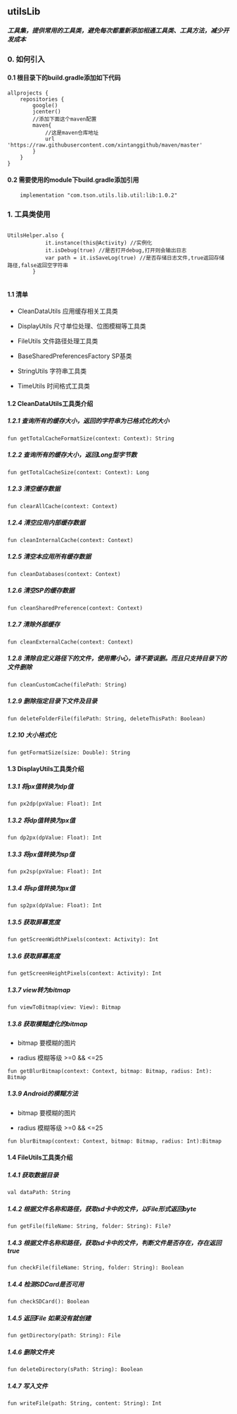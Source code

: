 
## utilsLib

##### 工具集，提供常用的工具类，避免每次都重新添加相通工具类、工具方法，减少开发成本

### 0. 如何引入

#### 0.1 根目录下的build.gradle添加如下代码

```
allprojects {
    repositories {
        google()
        jcenter()
        //添加下面这个maven配置
        maven{
            //这是maven仓库地址
            url 'https://raw.githubusercontent.com/xintanggithub/maven/master'
        }
    }
}
```

#### 0.2 需要使用的module下build.gradle添加引用

```
    implementation "com.tson.utils.lib.util:lib:1.0.2"
```

### 1. 工具类使用

```

UtilsHelper.also {
            it.instance(this@Activity) //实例化
            it.isDebug(true) //是否打开debug,打开则会输出日志
            var path = it.isSaveLog(true) //是否存储日志文件,true返回存储路径,false返回空字符串
        }
        
```

#### 1.1 清单 

- CleanDataUtils 应用缓存相关工具类

- DisplayUtils 尺寸单位处理、位图模糊等工具类

- FileUtils 文件路径处理工具类

- BaseSharedPreferencesFactory SP基类

- StringUtils 字符串工具类

- TimeUtils 时间格式工具类

#### 1.2 CleanDataUtils工具类介绍

##### 1.2.1 查询所有的缓存大小，返回的字符串为已格式化的大小

```
fun getTotalCacheFormatSize(context: Context): String
```

##### 1.2.2 查询所有的缓存大小，返回Long型字节数

```
fun getTotalCacheSize(context: Context): Long
```

##### 1.2.3 清空缓存数据

```
fun clearAllCache(context: Context)
```

##### 1.2.4 清空应用内部缓存数据

```
fun cleanInternalCache(context: Context)
```

##### 1.2.5 清空本应用所有缓存数据

```
fun cleanDatabases(context: Context)
```

##### 1.2.6 清空SP的缓存数据

```
fun cleanSharedPreference(context: Context)
```

##### 1.2.7 清除外部缓存

```
fun cleanExternalCache(context: Context)
```

##### 1.2.8 清除自定义路径下的文件，使用需小心，请不要误删。而且只支持目录下的文件删除

```
fun cleanCustomCache(filePath: String)
```

##### 1.2.9 删除指定目录下文件及目录

```
fun deleteFolderFile(filePath: String, deleteThisPath: Boolean)
```

##### 1.2.10 大小格式化

```
fun getFormatSize(size: Double): String
```

#### 1.3 DisplayUtils工具类介绍

##### 1.3.1 将px值转换为dp值

```
fun px2dp(pxValue: Float): Int
```

##### 1.3.2 将dp值转换为px值

```
fun dp2px(dpValue: Float): Int
```

##### 1.3.3 将px值转换为sp值

```
fun px2sp(pxValue: Float): Int
```

##### 1.3.4 将sp值转换为px值

```
fun sp2px(dpValue: Float): Int 
```

##### 1.3.5 获取屏幕宽度

```
fun getScreenWidthPixels(context: Activity): Int
```

##### 1.3.6 获取屏幕高度

```
fun getScreenHeightPixels(context: Activity): Int 
```

##### 1.3.7 view转为bitmap

```
fun viewToBitmap(view: View): Bitmap
```

##### 1.3.8 获取模糊虚化的bitmap

- bitmap  要模糊的图片

- radius  模糊等级 >=0 && <=25

```
fun getBlurBitmap(context: Context, bitmap: Bitmap, radius: Int): Bitmap
```

##### 1.3.9 Android的模糊方法

- bitmap  要模糊的图片

- radius  模糊等级 >=0 && <=25

```
fun blurBitmap(context: Context, bitmap: Bitmap, radius: Int):Bitmap
```

#### 1.4 FileUtils工具类介绍

##### 1.4.1 获取数据目录

```
val dataPath: String
```

##### 1.4.2 根据文件名称和路径，获取sd卡中的文件，以File形式返回byte

```
fun getFile(fileName: String, folder: String): File?
```

##### 1.4.3 根据文件名称和路径，获取sd卡中的文件，判断文件是否存在，存在返回true

```
fun checkFile(fileName: String, folder: String): Boolean
```

##### 1.4.4 检测SDCard是否可用

```
fun checkSDCard(): Boolean
```

##### 1.4.5 返回File 如果没有就创建

```
fun getDirectory(path: String): File
```

##### 1.4.6 删除文件夹

```
fun deleteDirectory(sPath: String): Boolean
```

##### 1.4.7 写入文件

```
fun writeFile(path: String, content: String): Int
```
